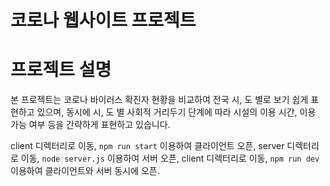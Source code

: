 코로나 웹사이트 프로젝트
========================

# 프로젝트 설명
본 프로젝트는 코로나 바이러스 확진자 현황을 비교하여 전국 시, 도 별로 보기 쉽게 표현하고 있으며,
동시에 시, 도 별 사회적 거리두기 단계에 따라 시설의 이용 시간, 이용 가능 여부 등을 간략하게 표현하고 있습니다.

client 디렉터리로 이동, `npm run start` 이용하여 클라이언트 오픈, server  디렉터리로 이동, `node server.js` 이용하여  서버 오픈,
client 디렉터리로 이동, `npm run dev` 이용하여 클라이언트와 서버 동시에 오픈.



